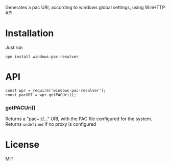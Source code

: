 Generates a pac URI, according to windows global settings, using WinHTTP API

Installation
============

Just run

	npm install windows-pac-resolver

API
===
	const wpr = require('windows-pac-resolver');
	const pacURI = wpr.getPACUri();

### getPACUri()
Returns a "pac+<protocol>://..." URI, with the PAC file configured for the system. Returns `undefined` if no proxy is configured 

License
=======

MIT
